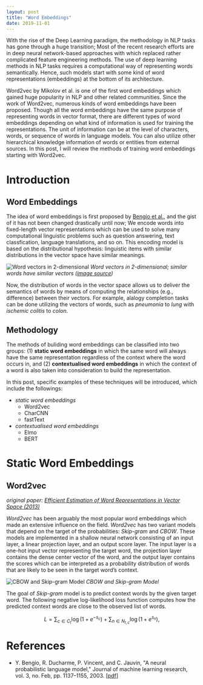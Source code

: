 ```yaml
---
layout: post
title: "Word Embeddings"
date: 2019-11-01
---
```


With the rise of the Deep Learning paradigm, the methodology in NLP tasks has gone
through a huge transition; Most of the recent research efforts are in deep
neural network-based approaches with which replaced rather complicated feature
engineering methods. The use of deep learning methods in NLP tasks requires a
computational way of representing words semantically. Hence, such models start
with some kind of word representations (embeddings) at the bottom of its
architecture.

Word2vec by Mikolov et al. is one of the first word embeddings which gained
huge popularity in NLP and other related communities. Since the work of
Word2vec, numerous kinds of word embeddings have been proposed. Though all
the word embeddings have the same purpose of representing words in vector
format, there are different types of word embeddings depending on what kind of
information is used for training the representations. The unit of information
can be at the level of characters, words, or sequence of words in language
models. You can also utilize other hierarchical knowledge information of words
or entities from external sources.  In this post, I will review the methods of
training word embeddings starting with Word2vec.

# Introduction

## Word Embeddings

The idea of word embeddings is first proposed by [Bengio et
al.](http://me.jiho.us/bookmarks.html), and the gist of it has not been changed
drastically until now; We encode words into fixed-length vector representations
which can be used to solve many computational linguistic problems such as
question answering, text classfication, language translations, and so on. This
encoding model is based on the distributional hypothesis: linguistic items with
similar distributions in the vector space have similar meanings.

![Word vectors in 2-dimensional](https://me.jiho.us/images/posts/word-vectors-2d.png)
*Word vectors in 2-dimensional; similar words have similar vectors 
([image source](http://suriyadeepan.github.io))*

Now, the distribution of words in the vector space allows us to deliver the
semantics of words by means of computing the relationships (e.g., difference)
between their vectors. For example, alalogy completion tasks can be done
utilizing the vectors of words, such as *pneumonia* to *lung* with *ischemic
colitis* to *colon*.

## Methodology

The methods of buliding word embeddings can be classified into two groups: (1)
**static word embeddings** in which the same word will always have the same
representation regardless of the context where the word occurs in, and (2)
**contextualised word embeddings** in which the context of a word is also taken
into consideration to build the representation. 

In this post, specific examples of these techniques will be introduced,
which include the followings:

* *static word embeddings*
    * Word2vec
    * CharCNN
    * fastText
* *contextualised word embeddings*
    * Elmo
    * BERT

# Static Word Embeddings

## Word2vec

*original paper: 
[Efficient Estimation of Word Representations in Vector Space (2013)](https://arxiv.org/pdf/1301.3781.pdf)*

*Word2vec* has been arguably the most popular word embeddings which made an
extensive influence on the field. *Word2vec* has two variant models that depend
on the target of the probabilities: *Skip-gram* and *CBOW*. These models are
implemented in a shallow neural network consisting of an input layer, a linear
projection layer, and an output score layer. The input layer is a one-hot input
vector representing the target word, the projection layer contains the dense
center vector of the word, and the output layer contains the scores which can
be interpreted as a probability distribution of words that are likely to be
seen in the target word’s context.

![CBOW and Skip-gram Model](https://me.jiho.us/images/cbow-skipgram.png)
*CBOW and Skip-gram Model*

The goal of *Skip-gram* model is to predict context words by the given target
word. The following negative log-likelihood loss function computes how the
predicted context words are close to the observed list of words.

$$ L = \sum_{c \in C_t} \log(1 + e^{-s_c}) + \sum_{n \in N_{t,c}} \log(1+e^{s_n}), $$

# References

* Y. Bengio, R. Ducharme, P. Vincent, and C. Jauvin, "A neural probabilistic
  language model," Journal of machine learning research, vol. 3, no. Feb, pp.
  1137–1155, 2003.
  \[[pdf](http://www.jmlr.org/papers/volume3/bengio03a/bengio03a.pdf)\]
